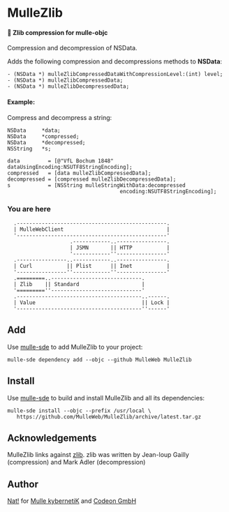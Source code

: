 # MulleZlib

#### 🐘 Zlib compression for mulle-objc

Compression and decompression of NSData.

Adds the following compression and decompressions methods to **NSData**:

```
- (NSData *) mulleZlibCompressedDataWithCompressionLevel:(int) level;
- (NSData *) mulleZlibCompressedData;
- (NSData *) mulleZlibDecompressedData;
```

#### Example:

Compress and decompress a string:

```
NSData     *data;
NSData     *compressed;
NSData     *decompressed;
NSString   *s;

data         = [@"VfL Bochum 1848" dataUsingEncoding:NSUTF8StringEncoding];
compressed   = [data mulleZlibCompressedData];
decompressed = [compressed mulleZlibDecompressedData];
s            = [NSString mulleStringWithData:decompressed
                                    encoding:NSUTF8StringEncoding];
```

### You are here

```
  .------------------------------------------------.
  | MulleWebClient                                 |
  '------------------------------------------------'
                    .------------..----------------.
                    | JSMN       || HTTP           |
                    '------------''----------------'
  .----------------..------------..----------------.
  | Curl           || Plist      || Inet           |
  '----------------''------------''----------------'
  .=========..-----------------------------.
  | Zlib    || Standard                    |
  '=========''-----------------------------'
  .----------------------------------------..------.
  | Value                                  || Lock |
  '----------------------------------------''------'
```

## Add

Use [mulle-sde](//github.com/mulle-sde) to add MulleZlib to your project:

```
mulle-sde dependency add --objc --github MulleWeb MulleZlib
```

## Install

Use [mulle-sde](//github.com/mulle-sde) to build and install MulleZlib and
all its dependencies:

```
mulle-sde install --objc --prefix /usr/local \
   https://github.com/MulleWeb/MulleZlib/archive/latest.tar.gz
```

## Acknowledgements

MulleZlib links against [zlib](https://www.zlib.net/). zlib was written by
Jean-loup Gailly (compression) and Mark Adler (decompression)


## Author

[Nat!](//www.mulle-kybernetik.com/weblog) for
[Mulle kybernetiK](//www.mulle-kybernetik.com) and
[Codeon GmbH](//www.codeon.de)

